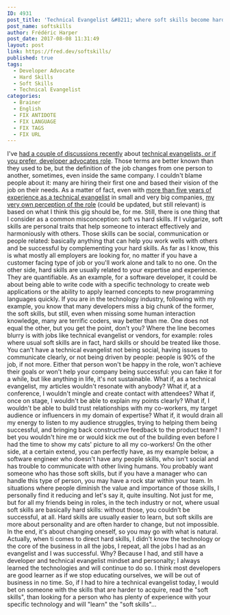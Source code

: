 ```yaml
---
ID: 4931
post_title: 'Technical Evangelist &#8211; where soft skills become hard skills'
post_name: softskills
author: Frédéric Harper
post_date: 2017-08-08 11:31:49
layout: post
link: https://fred.dev/softskills/
published: true
tags:
  - Developer Advocate
  - Hard Skills
  - Soft Skills
  - Technical Evangelist
categories:
  - Brainer
  - English
  - FIX ANTIDOTE
  - FIX LANGUAGE
  - FIX TAGS
  - FIX URL
---
```

I've [had a couple of discussions recently][1] about [technical evangelists, or if you prefer, developer advocates role][2]. Those terms are better known than they used to be, but the definition of the job changes from one person to another, sometimes, even inside the same company. I couldn't blame people about it: many are hiring their first one and based their vision of the job on their needs. As a matter of fact, even with [more than five years of experience as a technical evangelist][3] in small and very big companies, [my very own perception of the role][4] (could be updated, but still relevant) is based on what I think this gig should be, for me. Still, there is one thing that I consider as a common misconception: soft vs hard skills. If I vulgarize, soft skills are personal traits that help someone to interact effectively and harmoniously with others. Those skills can be social, communication or people related: basically anything that can help you work wells with others and be successful by complementing your hard skills. As far as I know, this is what mostly all employers are looking for, no matter if you have a customer facing type of job or you'll work alone and talk to no one. On the other side, hard skills are usually related to your expertise and experience. They are quantifiable. As an example, for a software developer, it could be about being able to write code with a specific technology to create web applications or the ability to apply learned concepts to new programming languages quickly. If you are in the technology industry, following with my example, you know that many developers miss a big chunk of the former, the soft skills, but still, even when missing some human interaction knowledge, many are terrific coders, way better than me. One does not equal the other, but you get the point, don't you? Where the line becomes blurry is with jobs like technical evangelist or vendors, for example: roles where usual soft skills are in fact, hard skills or should be treated like those. You can't have a technical evangelist not being social, having issues to communicate clearly, or not being driven by people: people is 90% of the job, if not more. Either that person won't be happy in the role, won't achieve their goals or won't help your company being successful: you can fake it for a while, but like anything in life, it's not sustainable. What if, as a technical evangelist, my articles wouldn't resonate with anybody? What if, at a conference, I wouldn't mingle and create contact with attendees? What if, once on stage, I wouldn't be able to explain my points clearly? What if, I wouldn't be able to build trust relationships with my co-workers, my target audience or influencers in my domain of expertise? What if, it would drain all my energy to listen to my audience struggles, trying to helping them being successful, and bringing back constructive feedback to the product team? I bet you wouldn't hire me or would kick me out of the building even before I had the time to show my cats' picture to all my co-workers! On the other side, at a certain extend, you can perfectly have, as my example below, a software engineer who doesn't have any people skills, who isn't social and has trouble to communicate with other living humans. You probably want someone who has those soft skills, but if you have a manager who can handle this type of person, you may have a rock star within your team. In situations where people diminish the value and importance of those skills, I personally find it reducing and let's say it, quite insulting. Not just for me, but for all my friends being in roles, in the tech industry or not, where usual soft skills are basically hard skills: without those, you couldn't be successful, at all. Hard skills are usually easier to learn, but soft skills are more about personality and are often harder to change, but not impossible. In the end, it's about changing oneself, so you may go with what is natural. Actually, when ti comes to direct hard skills, I didn't know the technology or the core of the business in all the jobs, I repeat, all the jobs I had as an evangelist and I was successful. Why? Because I had, and still have a developer and technical evangelist mindset and personalty; I always learned the technologies and will continue to do so. I think most developers are good learner as if we stop educating ourselves, we will be out of business in no time. So, if I had to hire a technical evangelist today, I would bet on someone with the skills that are harder to acquire, read the "soft skills", than looking for a person who has plenty of experience with your specific technology and will "learn" the "soft skills"...

 [1]: https://fred.dev/i-just-want-to-make-shit-happens-looking-for-a-new-opportunity/
 [2]: http://fred.dev/why-i-choose-the-word-evangelist-for-my-role/
 [3]: https://www.linkedin.com/in/fredericharper
 [4]: http://fred.dev/so-you-want-to-be-an-evangelist/